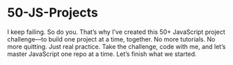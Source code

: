 # 50-JS-Projects
I keep failing. So do you. That’s why I’ve created this 50+ JavaScript project challenge—to build one project at a time, together. No more tutorials. No more quitting. Just real practice. Take the challenge, code with me, and let’s master JavaScript one repo at a time. Let’s finish what we started.
